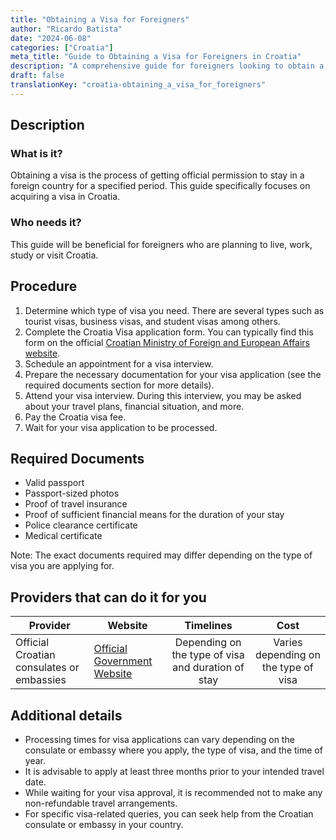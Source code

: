```yaml
---
title: "Obtaining a Visa for Foreigners"
author: "Ricardo Batista"
date: "2024-06-08"
categories: ["Croatia"]
meta_title: "Guide to Obtaining a Visa for Foreigners in Croatia"
description: "A comprehensive guide for foreigners looking to obtain a visa in Croatia."
draft: false
translationKey: "croatia-obtaining_a_visa_for_foreigners"
---
```


## Description
### What is it?
Obtaining a visa is the process of getting official permission to stay in a foreign country for a specified period. This guide specifically focuses on acquiring a visa in Croatia.

### Who needs it?
This guide will be beneficial for foreigners who are planning to live, work, study or visit Croatia.

## Procedure
1. Determine which type of visa you need. There are several types such as tourist visas, business visas, and student visas among others.
2. Complete the Croatia Visa application form. You can typically find this form on the official [Croatian Ministry of Foreign and European Affairs website](http://www.mvep.hr/en/).
3. Schedule an appointment for a visa interview.
4. Prepare the necessary documentation for your visa application (see the required documents section for more details).
5. Attend your visa interview. During this interview, you may be asked about your travel plans, financial situation, and more.
6. Pay the Croatia visa fee.
7. Wait for your visa application to be processed.

## Required Documents
- Valid passport
- Passport-sized photos
- Proof of travel insurance
- Proof of sufficient financial means for the duration of your stay
- Police clearance certificate
- Medical certificate

Note: The exact documents required may differ depending on the type of visa you are applying for.

## Providers that can do it for you

| Provider        |     Website     |     Timelines    |       Cost      |
| --------------- | --------------- |  :-------------: | :-------------: |
| Official Croatian consulates or embassies | [Official Government Website](http://www.mvep.hr/en/) | Depending on the type of visa and duration of stay    | Varies depending on the type of visa |

## Additional details
- Processing times for visa applications can vary depending on the consulate or embassy where you apply, the type of visa, and the time of year.
- It is advisable to apply at least three months prior to your intended travel date.
- While waiting for your visa approval, it is recommended not to make any non-refundable travel arrangements.
- For specific visa-related queries, you can seek help from the Croatian consulate or embassy in your country.